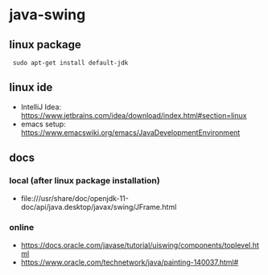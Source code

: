 # java-swing

## linux package
     sudo apt-get install default-jdk

## linux ide 

  - IntelliJ Idea: https://www.jetbrains.com/idea/download/index.html#section=linux
  - emacs setup: https://www.emacswiki.org/emacs/JavaDevelopmentEnvironment

## docs

### local (after linux package installation)

  - file:///usr/share/doc/openjdk-11-doc/api/java.desktop/javax/swing/JFrame.html

### online

  - https://docs.oracle.com/javase/tutorial/uiswing/components/toplevel.html
  - https://www.oracle.com/technetwork/java/painting-140037.html#
